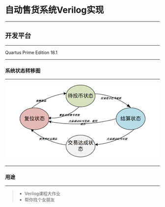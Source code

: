# 自动售货系统Verilog实现

------

## 开发平台

---

Quartus Prime Edition 18.1

---
### 系统状态转移图
---

![state-figure](state_figure.png)

---
### 用途
---

>* Verilog课程大作业
>* 帮你找个女朋友
